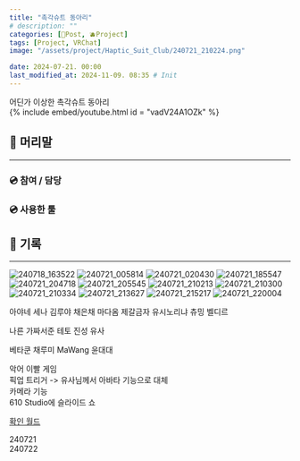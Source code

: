 ```yaml
---
title: "촉각슈트 동아리"
# description: ""
categories: [📀Post, 🫐Project]
tags: [Project, VRChat]
image: "/assets/project/Haptic_Suit_Club/240721_210224.png"

date: 2024-07-21. 00:00
last_modified_at: 2024-11-09. 08:35 # Init
---
```


어딘가 이상한 촉각슈트 동아리  
{% include embed/youtube.html id = "vadV24A1OZk" %}

## 📀 머리말

---

### 💿 참여 / 담당

### 💿 사용한 툴

## 📀 기록

---

![240718_163522](/assets/project/Haptic_Suit_Club/240718_163522.png)
![240721_005814](/assets/project/Haptic_Suit_Club/240721_005814.png)
![240721_020430](/assets/project/Haptic_Suit_Club/240721_020430.png)
![240721_185547](/assets/project/Haptic_Suit_Club/240721_185547.png)
![240721_204718](/assets/project/Haptic_Suit_Club/240721_204718.png)
![240721_205545](/assets/project/Haptic_Suit_Club/240721_205545.png)
![240721_210213](/assets/project/Haptic_Suit_Club/240721_210213.png)
![240721_210300](/assets/project/Haptic_Suit_Club/240721_210300.png)
![240721_210334](/assets/project/Haptic_Suit_Club/240721_210334.png)
![240721_213627](/assets/project/Haptic_Suit_Club/240721_213627.png)
![240721_215217](/assets/project/Haptic_Suit_Club/240721_215217.png)
![240721_220004](/assets/project/Haptic_Suit_Club/240721_220004.png)

아야네 세나
김루야
채은채
마다옴
제갈금자
유시노리냐
츄밍
벨디르

나른
가짜서준
테토
진성
유사

베타쿤
채루미
MaWang
윤대대

악어 이빨 게임  
픽업 트리거 -> 유사님께서 아바타 기능으로 대체  
카메라 기능  
610 Studio에 슬라이드 쇼  

[확인 월드](https://vrchat.com/home/world/wrld_84e1a940-c139-44dc-8ddf-e2a3c5b2a4d9)  

240721  
240722  
